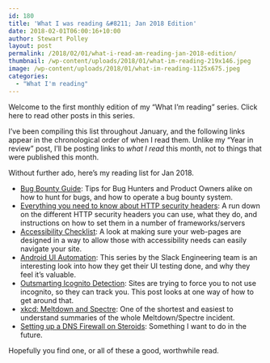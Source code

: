 ```yaml
---
id: 180
title: 'What I was reading &#8211; Jan 2018 Edition'
date: 2018-02-01T06:00:16+10:00
author: Stewart Polley
layout: post
permalink: /2018/02/01/what-i-read-am-reading-jan-2018-edition/
thumbnail: /wp-content/uploads/2018/01/what-im-reading-219x146.jpeg
image: /wp-content/uploads/2018/01/what-im-reading-1125x675.jpeg
categories:
  - "What I'm reading"
---
```

Welcome to the first monthly edition of my &#8220;What I&#8217;m reading&#8221; series. Click here to read other posts in this series.

I&#8217;ve been compiling this list throughout January, and the following links appear in the chronological order of when I read them. Unlike my &#8220;Year in review&#8221; post, I&#8217;ll be posting links to _what I read_ this month, not to things that were published this month.

Without further ado, here&#8217;s my reading list for Jan 2018.

  * [Bug Bounty Guide](https://bugbountyguide.com/): Tips for Bug Hunters and Product Owners alike on how to hunt for bugs, and how to operate a bug bounty system.
  * [Everything you need to know about HTTP security headers](https://blog.appcanary.com/2017/http-security-headers.html): A run down on the different HTTP security headers you can use, what they do, and instructions on how to set them in a number of frameworks/servers
  * [Accessibility Checklist](https://github.com/irekrog/accessibility-checklist/blob/master/README.md): A look at making sure your web-pages are designed in a way to allow those with accessibility needs can easily navigate your site.
  * [Android UI Automation](https://slack.engineering/android-ui-automation-part-1-building-trust-de3deb1c5995?source=rss----58820b6d8904---4): This series by the Slack Engineering team is an interesting look into how they get their UI testing done, and why they feel it&#8217;s valuable.
  * [Outsmarting Icognito Detection](https://medium.freecodecamp.org/disabling-browser-incognito-check-cc84288e89b3): Sites are trying to force you to not use incognito, so they can track you. This post looks at one way of how to get around that.
  * [xkcd: Meltdown and Spectre](https://xkcd.com/1938/): One of the shortest and easiest to understand summaries of the whole Meltdown/Spectre incident.
  * [Setting up a DNS Firewall on Steroids](https://navytitanium.github.io/DNSMasterChef/): Something I want to do in the future.

Hopefully you find one, or all of these a good, worthwhile read.
